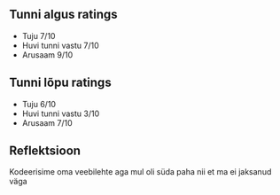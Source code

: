 ## Tunni algus ratings
* Tuju 7/10
* Huvi tunni vastu 7/10
* Arusaam 9/10

## Tunni lõpu ratings
* Tuju 6/10
* Huvi tunni vastu 3/10
* Arusaam 7/10

## Reflektsioon
Kodeerisime oma veebilehte aga mul oli süda paha nii et ma ei jaksanud väga
